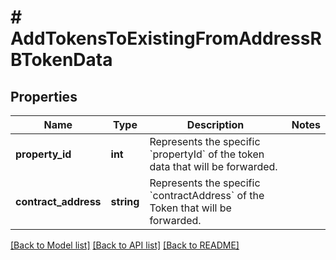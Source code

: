 # # AddTokensToExistingFromAddressRBTokenData

## Properties

Name | Type | Description | Notes
------------ | ------------- | ------------- | -------------
**property_id** | **int** | Represents the specific &#x60;propertyId&#x60; of the token data that will be forwarded. |
**contract_address** | **string** | Represents the specific &#x60;contractAddress&#x60; of the Token that will be forwarded. |

[[Back to Model list]](../../README.md#models) [[Back to API list]](../../README.md#endpoints) [[Back to README]](../../README.md)
